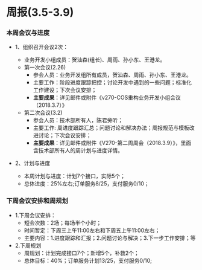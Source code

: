 # 周报(3.5-3.9)

### 本周会议与进度

* 1、组织召开会议2次：
	* 业务开发小组成员：贺汕森(组长)、周雨、孙小东、王港龙。
	* 第一次会议(2.26)
		* 参会人员：业务开发组所有成员，贺汕森、周雨、孙小东、王港龙。
		* 主要工作：阶段进度跟踪把控；讨论开发中遇到的一些问题；标准化工作建设；下次会议安排；
		* **主要成果**：详见邮件或附件《v270-COS重构业务开发小组会议（2018.3.7）》
	* 第二次会议(3.2)
		* 参会人员：技术部所有人，陈君旁听；
		* 主要工作: 周进度跟踪汇总；问题讨论和解决办法；周报规范与模板改进讨论；下次会议安排；
		* **主要成果**：详见邮件或附件《V270-第二周周会（2018.3.9）》，里面含技术部所有人的周计划与进度详情。

* 2、计划与进度
	* 本周计划与进度：计划7个接口，实际5个；
	* 总体进度：25%左右;订单服务8/25，支付服务0/10；

### 下周会议安排和周规划

* 1.下周会议安排：
	* 短会次数：2场；每场半个小时；
	* 时间暂定：下周三上午11:00左右和下周五上午11:00左右；
	* 主要内容：1.进度跟踪和汇报；2.问题讨论与解决；3.下一步工作安排；等
* 2.下周规划
	* 周规划：计划完成接口7个；新增5个，补救2个；
	* 总体目标：40%；订单服务计划13/25，支付服务0/10;